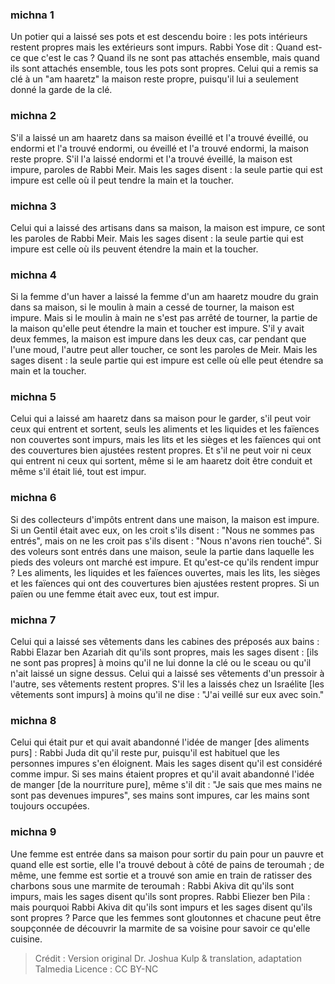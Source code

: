 
### michna 1
Un potier qui a laissé ses pots et est descendu boire : les pots intérieurs restent propres mais les extérieurs sont impurs. Rabbi Yose dit : Quand est-ce que c'est le cas ? Quand ils ne sont pas attachés ensemble, mais quand ils sont attachés ensemble, tous les pots sont propres. Celui qui a remis sa clé à un "am haaretz" la maison reste propre, puisqu'il lui a seulement donné la garde de la clé.

### michna 2
S'il a laissé un am haaretz dans sa maison éveillé et l'a trouvé éveillé, ou endormi et l'a trouvé endormi, ou éveillé et l'a trouvé endormi, la maison reste propre. S'il l'a laissé endormi et l'a trouvé éveillé, la maison est impure, paroles de Rabbi Meir. Mais les sages disent : la seule partie qui est impure est celle où il peut tendre la main et la toucher.

### michna 3
Celui qui a laissé des artisans dans sa maison, la maison est impure, ce sont les paroles de Rabbi Meir. Mais les sages disent : la seule partie qui est impure est celle où ils peuvent étendre la main et la toucher.

### michna 4
Si la femme d'un haver a laissé la femme d'un am haaretz moudre du grain dans sa maison, si le moulin à main a cessé de tourner, la maison est impure. Mais si le moulin à main ne s'est pas arrêté de tourner, la partie de la maison qu'elle peut étendre la main et toucher est impure. S'il y avait deux femmes, la maison est impure dans les deux cas, car pendant que l'une moud, l'autre peut aller toucher, ce sont les paroles de Meir. Mais les sages disent : la seule partie qui est impure est celle où elle peut étendre sa main et la toucher.

### michna 5
Celui qui a laissé am haaretz dans sa maison pour le garder, s'il peut voir ceux qui entrent et sortent, seuls les aliments et les liquides et les faïences non couvertes sont impurs, mais les lits et les sièges et les faïences qui ont des couvertures bien ajustées restent propres. Et s'il ne peut voir ni ceux qui entrent ni ceux qui sortent, même si le am haaretz doit être conduit et même s'il était lié, tout est impur.

### michna 6
Si des collecteurs d'impôts entrent dans une maison, la maison est impure. Si un Gentil était avec eux, on les croit s'ils disent : "Nous ne sommes pas entrés", mais on ne les croit pas s'ils disent : "Nous n'avons rien touché". Si des voleurs sont entrés dans une maison, seule la partie dans laquelle les pieds des voleurs ont marché est impure. Et qu'est-ce qu'ils rendent impur ? Les aliments, les liquides et les faïences ouvertes, mais les lits, les sièges et les faïences qui ont des couvertures bien ajustées restent propres. Si un païen ou une femme était avec eux, tout est impur.

### michna 7
Celui qui a laissé ses vêtements dans les cabines des préposés aux bains : Rabbi Elazar ben Azariah dit qu'ils sont propres, mais les sages disent : [ils ne sont pas propres] à moins qu'il ne lui donne la clé ou le sceau ou qu'il n'ait laissé un signe dessus. Celui qui a laissé ses vêtements d'un pressoir à l'autre, ses vêtements restent propres. S'il les a laissés chez un Israélite [les vêtements sont impurs] à moins qu'il ne dise : "J'ai veillé sur eux avec soin."

### michna 8
Celui qui était pur et qui avait abandonné l'idée de manger [des aliments purs] : Rabbi Juda dit qu'il reste pur, puisqu'il est habituel que les personnes impures s'en éloignent. Mais les sages disent qu'il est considéré comme impur. Si ses mains étaient propres et qu'il avait abandonné l'idée de manger [de la nourriture pure], même s'il dit : "Je sais que mes mains ne sont pas devenues impures", ses mains sont impures, car les mains sont toujours occupées.

### michna 9
Une femme est entrée dans sa maison pour sortir du pain pour un pauvre et quand elle est sortie, elle l'a trouvé debout à côté de pains de teroumah ; de même, une femme est sortie et a trouvé son amie en train de ratisser des charbons sous une marmite de teroumah : Rabbi Akiva dit qu'ils sont impurs, mais les sages disent qu'ils sont propres. Rabbi Eliezer ben Pila : mais pourquoi Rabbi Akiva dit qu'ils sont impurs et les sages disent qu'ils sont propres ? Parce que les femmes sont gloutonnes et chacune peut être soupçonnée de découvrir la marmite de sa voisine pour savoir ce qu'elle cuisine.

>Crédit : Version original Dr. Joshua Kulp & translation, adaptation Talmedia
>Licence : CC BY-NC